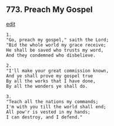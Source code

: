 
## 773.  Preach My Gospel
[edit](https://docs.google.com/document/d/1Am3_sG71Zk4Y3qQD%2DQHwMNCn4CiSPpqf/edit?mode=html)



    1.
    "Go, preach my gospel," saith the Lord;
    "Bid the whole world my grace receive;
    He shall be saved who trusts my word,
    And they condemned who disbelieve.

    2.
    "I'll make your great commission known,
    And ye shall prove my gospel true
    By all the works that I have done,
    By all the wonders ye shall do.

    3.
    "Teach all the nations my commands;
    I'm with you till the world shall end;
    All pow'r is vested in my hands;
    I can destroy, and I defend."
